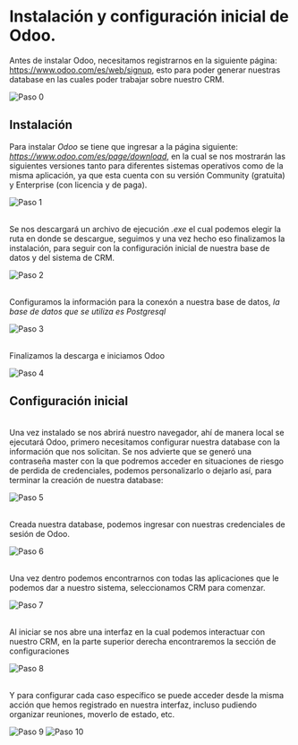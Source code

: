 # Instalación y configuración inicial de Odoo.

Antes de instalar Odoo, necesitamos registrarnos en la siguiente página: https://www.odoo.com/es/web/signup, esto para poder generar nuestras database en las cuales poder trabajar sobre nuestro CRM.

<img src="img/0.png" alt="Paso 0" />

## Instalación

Para instalar *Odoo* se tiene que ingresar a la página siguiente: *https://www.odoo.com/es/page/download*, en la cual se nos mostrarán las siguientes versiones tanto para diferentes sistemas operativos como de la misma aplicación, ya que esta cuenta con su versión Community (gratuita) y Enterprise (con licencia y de paga).

<img src="img/1.png" alt="Paso 1" />


<br>Se nos descargará un archivo de ejecución *.exe* el cual podemos elegir la ruta en donde se descargue, seguimos y una vez hecho eso finalizamos la instalación, para seguir con la configuración inicial de nuestra base de datos y del sistema de CRM.

<img src="img/2.png" alt="Paso 2" />

<br>Configuramos la información para la conexón a nuestra base de datos, *la base de datos que se utiliza es Postgresql*

<img src="img/3.png" alt="Paso 3" />

<br>Finalizamos la descarga e iniciamos Odoo

<img src="img/4.png" alt="Paso 4" />

## Configuración inicial

<br>Una vez instalado se nos abrirá nuestro navegador, ahí de manera local se ejecutará Odoo, primero necesitamos configurar nuestra database con la información que nos solicitan. Se nos advierte que se generó una contraseña master con la que podremos acceder en situaciones de riesgo de perdida de credenciales, podemos personalizarlo o dejarlo así, para terminar la creación de nuestra database:

<img src="img/5.png" alt="Paso 5" />

<br>Creada nuestra database, podemos ingresar con nuestras credenciales de sesión de Odoo.

<img src="img/6.png" alt="Paso 6" />

<br>Una vez dentro podemos encontrarnos con todas las aplicaciones que le podemos dar a nuestro sistema, seleccionamos CRM para comenzar.

<img src="img/7.png" alt="Paso 7" />

<br>Al iniciar se nos abre una interfaz en la cual podemos interactuar con nuestro CRM, en la parte superior derecha encontraremos la sección de configuraciones

<img src="img/8.png" alt="Paso 8" />

<br>Y para configurar cada caso específico se puede acceder desde la misma acción que hemos registrado en nuestra interfaz, incluso pudiendo organizar reuniones, moverlo de estado, etc.

<img src="img/9.png" alt="Paso 9" />
<img src="img/10.png" alt="Paso 10" />
